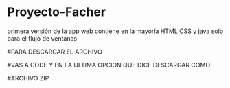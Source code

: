 # Proyecto-Facher
primera versión de la app web
contiene en la mayoría HTML CSS y java solo para el flujo de ventanas  

#PARA DESCARGAR EL ARCHIVO  

#VAS A CODE Y EN LA ULTIMA OPCION QUE DICE DESCARGAR COMO			 																																																									

#ARCHIVO ZIP																																																													
